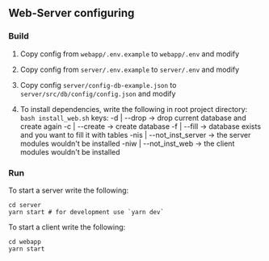 ## Web-Server configuring

### Build

1) Copy config from `webapp/.env.example` to `webapp/.env` and modify

2) Copy config from `server/.env.example` to `server/.env` and modify

3) Copy config `server/config-db-example.json` to `server/src/db/config/config.json` and modify

4) To install dependencies, write the following in root project directory: `bash install_web.sh`
  keys: 
    -d | --drop -> drop current database and create again
    -c | --create -> create database
    -f | --fill -> database exists and you want to fill it with tables
    -nis | --not_inst_server -> the server modules wouldn't be installed
    -niw | --not_inst_web -> the client modules wouldn't be installed

### Run
To start a server write the following:
```
cd server
yarn start # for development use `yarn dev`
```
To start a client write the following:
```
cd webapp
yarn start
```
